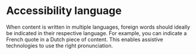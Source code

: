 # Accessibility language

When content is written in multiple languages, foreign words should ideally be indicated in their respective language. For example, you can indicate a French quote in a Dutch piece of content. This enables assistive technologies to use the right pronunciation.
